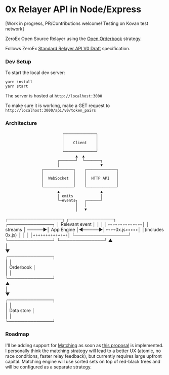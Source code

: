 # 0x Relayer API in Node/Express

[Work in progress, PR/Contributions welcome! Testing on Kovan test network]

ZeroEx Open Source Relayer using the [Open Orderbook](https://0xproject.com/wiki#Open-Orderbook) strategy.

Follows ZeroEx [Standard Relayer API V0 Draft](https://github.com/0xProject/standard-relayer-api) specification.


### Dev Setup

To start the local dev server: 

```
yarn install
yarn start
```
The server is hosted at `http://localhost:3000`

To make sure it is working, make a GET request to `http://localhost:3000/api/v0/token_pairs` 


### Architecture
                                                                    
                                                                    
                             ┌──────────────┐                       
                             │              │                       
                             │    Client    │                       
                             │              │                       
                             └──────────────┘                       
                                   ▲  ▲                             
                           ┌───────┘  └───────┐                     
                           │                  ▼                     
                    ┌─────────────┐    ┌─────────────┐              
                    │             │    │             │              
                    │  WebSocket  │    │  HTTP API   │              
                    │             │    │             │              
                    └─────────────┘    └─────────────┘              
                           ▲                  ▲                     
                           │ emits            │                     
                           └─events┐   ┌──────┘                     
                                   │   │                            
                                   │   ▼                            
   ┌─────────────────┐       ┌──────────────┐       ┌──────────────┐
   │ Relevant event  │       │              │       │◦◦◦◦◦◦◦◦◦◦◦◦◦◦│
   │     streams     │ ─────▶│  App Engine  │◀─────▶│◦◦◦◦0x.js◦◦◦◦◦│
   │(includes 0x.js) │       │              │       │◦◦◦◦◦◦◦◦◦◦◦◦◦◦│
   └─────────────────┘       └──────────────┘       └──────────────┘
                                     ▲                              
                                     │                              
                                     ▼                              
                             ┌──────────────┐                       
                             │              │                       
                             │  Orderbook   │                       
                             │              │                       
                             └──────────────┘                       
                                     ▲                              
                                     │                              
                                     ▼                              
                             ┌──────────────┐                       
                             │              │                       
                             │  Data store  │                       
                             │              │                       
                             └──────────────┘                       

### Roadmap

I'll be adding support for [Matching](https://0xproject.com/wiki#Matching) as soon as [this proposal](https://github.com/0xProject/ZEIPs/issues/2) is implemented. I personally think the matching strategy will lead to a better UX (atomic, no race conditions, faster relay feedback), but currently requires large upfront capital. Matching engine will use sorted sets on top of red-black trees and will be configured as a separate strategy.